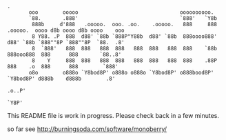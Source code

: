                                                                                                                        .
           ooo        ooooo                                 oooooooooo.                                          
           `88.       .888'                                 `888'   `Y8b                                         
            888b     d'888   .ooooo.  ooo. .oo.    .ooooo.   888     888  .ooooo.  oooo d8b oooo d8b oooo    ooo 
            8 Y88. .P  888  d88' `88b `888P"Y88b  d88' `88b  888oooo888' d88' `88b `888""8P `888""8P  `88.  .8'  
            8  `888'   888  888   888  888   888  888   888  888    `88b 888ooo888  888      888       `88..8'   
            8    Y     888  888   888  888   888  888   888  888    .88P 888    .o  888      888        `888'    
           o8o        o888o `Y8bod8P' o888o o888o `Y8bod8P' o888bood8P'  `Y8bod8P' d888b    d888b        .8'     
                                                                                                     .o..P'      
                                                                                                     `Y8P'   


This README file is work in progress. Please check back in a few minutes.


so far see http://burningsoda.com/software/monoberry/